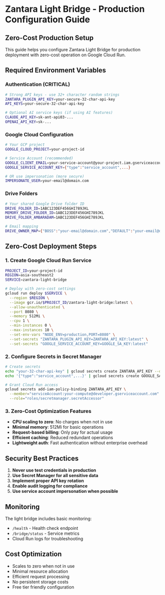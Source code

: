 # Zantara Light Bridge - Production Configuration Guide

## Zero-Cost Production Setup

This guide helps you configure Zantara Light Bridge for production deployment with zero-cost operation on Google Cloud Run.

## Required Environment Variables

### Authentication (CRITICAL)
```bash
# Strong API keys - use 32+ character random strings
ZANTARA_PLUGIN_API_KEY=your-secure-32-char-api-key
API_KEYS=your-secure-32-char-api-key

# Optional AI service keys (if using AI features)
CLAUDE_API_KEY=sk-ant-api03-...
OPENAI_API_KEY=sk-...
```

### Google Cloud Configuration
```bash
# Your GCP project
GOOGLE_CLOUD_PROJECT=your-project-id

# Service Account (recommended)
GOOGLE_CLIENT_EMAIL=your-service-account@your-project.iam.gserviceaccount.com
GOOGLE_SERVICE_ACCOUNT_KEY={"type":"service_account",...}

# OR use impersonation (more secure)
IMPERSONATE_USER=your-email@domain.com
```

### Drive Folders
```bash
# Your shared Google Drive folder ID
DRIVE_FOLDER_ID=1ABC123DEF456GHI789JKL
MEMORY_DRIVE_FOLDER_ID=1ABC123DEF456GHI789JKL
DRIVE_FOLDER_AMBARADAM=1ABC123DEF456GHI789JKL

# Email mapping
DRIVE_OWNER_MAP={"BOSS":"your-email@domain.com","DEFAULT":"your-email@domain.com"}
```

## Zero-Cost Deployment Steps

### 1. Create Google Cloud Run Service
```bash
PROJECT_ID=your-project-id
REGION=asia-southeast2
SERVICE=zantara-light-bridge

# Deploy with zero-cost settings
gcloud run deploy $SERVICE \
  --region $REGION \
  --image gcr.io/$PROJECT_ID/zantara-light-bridge:latest \
  --allow-unauthenticated \
  --port 8080 \
  --memory 512Mi \
  --cpu 1 \
  --min-instances 0 \
  --max-instances 10 \
  --set-env-vars "NODE_ENV=production,PORT=8080" \
  --set-secrets "ZANTARA_PLUGIN_API_KEY=ZANTARA_API_KEY:latest" \
  --set-secrets "GOOGLE_SERVICE_ACCOUNT_KEY=GOOGLE_SA_KEY:latest"
```

### 2. Configure Secrets in Secret Manager
```bash
# Create secrets
echo "your-32-char-api-key" | gcloud secrets create ZANTARA_API_KEY --data-file=-
echo '{"type":"service_account",...}' | gcloud secrets create GOOGLE_SA_KEY --data-file=-

# Grant Cloud Run access
gcloud secrets add-iam-policy-binding ZANTARA_API_KEY \
  --member="serviceAccount:your-compute@developer.gserviceaccount.com" \
  --role="roles/secretmanager.secretAccessor"
```

### 3. Zero-Cost Optimization Features

- **CPU scaling to zero**: No charges when not in use
- **Minimal memory**: 512Mi for basic operations
- **Request-based billing**: Only pay for actual usage
- **Efficient caching**: Reduced redundant operations
- **Lightweight auth**: Fast authentication without enterprise overhead

## Security Best Practices

1. **Never use test credentials in production**
2. **Use Secret Manager for all sensitive data**
3. **Implement proper API key rotation**
4. **Enable audit logging for compliance**
5. **Use service account impersonation when possible**

## Monitoring

The light bridge includes basic monitoring:
- `/health` - Health check endpoint
- `/bridge/status` - Service metrics
- Cloud Run logs for troubleshooting

## Cost Optimization

- Scales to zero when not in use
- Minimal resource allocation
- Efficient request processing
- No persistent storage costs
- Free tier friendly configuration